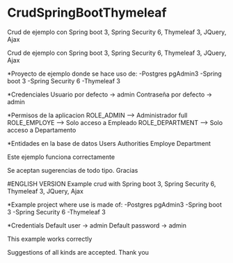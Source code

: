 # CrudSpringBootThymeleaf
Crud de ejemplo con Spring boot 3, Spring Security 6, Thymeleaf 3, JQuery, Ajax

Crud de ejemplo con Spring boot 3, Spring Security 6, Thymeleaf 3, JQuery, Ajax

*Proyecto de ejemplo donde se hace uso de:
-Postgres pgAdmin3
-Spring boot 3
-Spring Security 6
-Thymeleaf 3

*Credenciales
Usuario por defecto -> admin
Contraseña por defecto -> admin

*Permisos de la aplicacion 
ROLE_ADMIN   --> Administrador full
ROLE_EMPLOYE --> Solo acceso a Empleado
ROLE_DEPARTMENT --> Solo acceso a Departamento

*Entidades en la base de datos 
Users
Authorities
Employe
Department

Este ejemplo funciona correctamente

Se aceptan sugerencias de todo tipo. Gracias



#ENGLISH VERSION
Example crud with Spring boot 3, Spring Security 6, Thymeleaf 3, JQuery, Ajax

*Example project where use is made of:
-Postgres pgAdmin3
-Spring boot 3
-Spring Security 6
-Thymeleaf 3

*Credentials
Default user -> admin
Default password -> admin


This example works correctly

Suggestions of all kinds are accepted. Thank you
